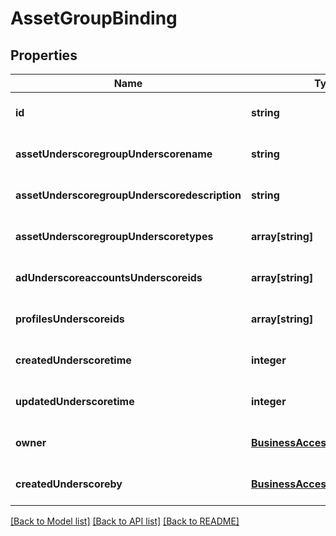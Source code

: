 # AssetGroupBinding

## Properties
Name | Type | Description | Notes
------------ | ------------- | ------------- | -------------
**id** | **string** |  | [optional] [default to null]
**assetUnderscoregroupUnderscorename** | **string** |  | [optional] [default to null]
**assetUnderscoregroupUnderscoredescription** | **string** |  | [optional] [default to null]
**assetUnderscoregroupUnderscoretypes** | **array[string]** |  | [optional] [default to null]
**adUnderscoreaccountsUnderscoreids** | **array[string]** |  | [optional] [default to null]
**profilesUnderscoreids** | **array[string]** |  | [optional] [default to null]
**createdUnderscoretime** | **integer** |  | [optional] [default to null]
**updatedUnderscoretime** | **integer** |  | [optional] [default to null]
**owner** | [**BusinessAccessUserSummary**](BusinessAccessUserSummary.md) |  | [optional] [default to null]
**createdUnderscoreby** | [**BusinessAccessUserSummary**](BusinessAccessUserSummary.md) |  | [optional] [default to null]

[[Back to Model list]](../README.md#documentation-for-models) [[Back to API list]](../README.md#documentation-for-api-endpoints) [[Back to README]](../README.md)


